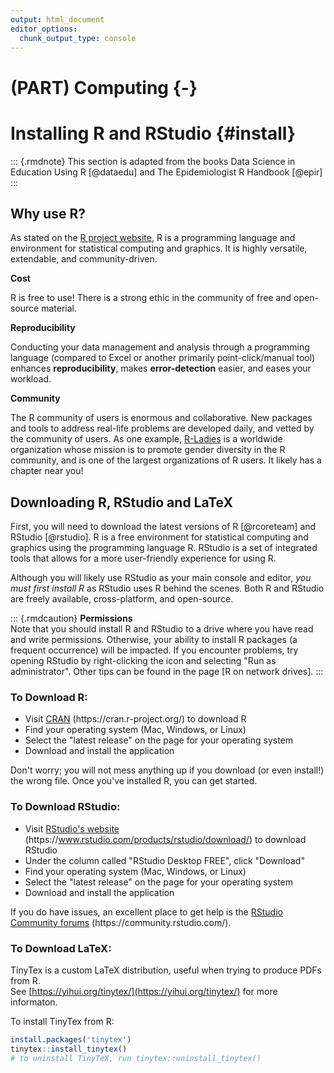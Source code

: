 ```yaml
---
output: html_document
editor_options: 
  chunk_output_type: console
---
```

# (PART) Computing {-}


# Installing R and RStudio {#install}

::: {.rmdnote}
This section is adapted from the books Data Science in Education Using R [@dataedu] and The Epidemiologist R Handbook [@epir]
:::


## Why use R?

As stated on the [R project website](https://www.r-project.org/about.html), R is a programming language and environment for statistical computing and graphics. It is highly versatile, extendable, and community-driven.  

**Cost**

R is free to use! There is a strong ethic in the community of free and open-source material.  

**Reproducibility**  

Conducting your data management and analysis through a programming language (compared to Excel or another primarily point-click/manual tool) enhances **reproducibility**, makes **error-detection** easier, and eases your workload.  

**Community**  

The R community of users is enormous and collaborative. New packages and tools to address real-life problems are developed daily, and vetted by the community of users. As one example, [R-Ladies](https://rladies.org/) is a worldwide organization whose mission is to promote gender diversity in the R community, and is one of the largest organizations of R users. It likely has a chapter near you!  



## Downloading R, RStudio and LaTeX

First, you will need to download the latest versions of R [@rcoreteam] and RStudio [@rstudio]. 
R is a free environment for statistical computing and graphics using the programming language R. 
RStudio is a set of integrated tools that allows for a more user-friendly experience for using R.

Although you will likely use RStudio as your main console and editor, _you must first install R_ as RStudio uses R behind the scenes. Both R and RStudio are freely available, cross-platform, and open-source.

::: {.rmdcaution}
**Permissions**  
Note that you should install R and RStudio to a drive where you have read and write permissions. Otherwise, your ability to install R packages (a frequent occurrence) will be impacted. If you encounter problems, try opening RStudio by right-clicking the icon and selecting "Run as administrator". Other tips can be found in the page [R on network drives]. 
:::

### To Download R:

- Visit [CRAN](https://cran.r-project.org/) (https:[]()//cran.r-project.org/) to download R 
- Find your operating system (Mac, Windows, or Linux)
- Select the "latest release" on the page for your operating system
- Download and install the application

Don't worry; you will not mess anything up if you download (or even install!) the wrong file. Once you've installed R, you can get started.

### To Download RStudio:

- Visit [RStudio's website](https://www.rstudio.com/products/rstudio/download/) (https[]()://www.rstudio.com/products/rstudio/download/) to download RStudio
- Under the column called "RStudio Desktop FREE", click "Download"
- Find your operating system (Mac, Windows, or Linux)
- Select the "latest release" on the page for your operating system 
- Download and install the application

If you do have issues, an excellent place to get help is the [RStudio Community forums](https://community.rstudio.com/) (https[]()://community.rstudio.com/).

### To Download LaTeX:  

TinyTex is a custom LaTeX distribution, useful when trying to produce PDFs from R.  
See [https://yihui.org/tinytex/](https://yihui.org/tinytex/) for more informaton.  

To install TinyTex from R:  


```r
install.packages('tinytex')
tinytex::install_tinytex()
# to uninstall TinyTeX, run tinytex::uninstall_tinytex()
```


